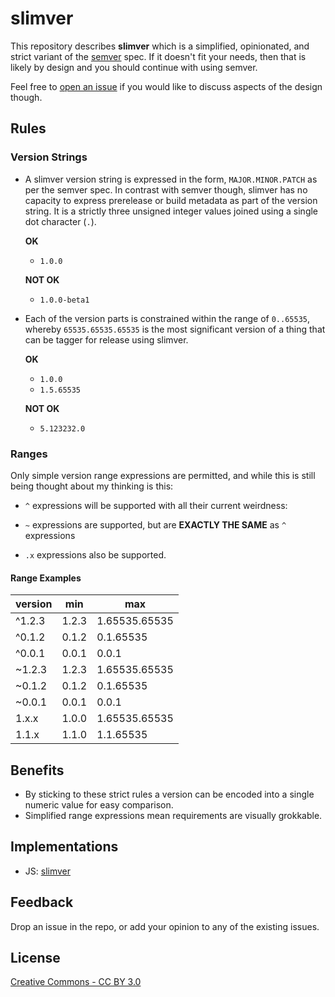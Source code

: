 # slimver

This repository describes __slimver__ which is a simplified, opinionated, and strict variant of the [semver](http://semver.org/) spec.  If it doesn't fit your needs, then that is likely by design and you should continue with using semver.

Feel free to [open an issue](https://github.com/DamonOehlman/slimver-spec/issues) if you would like to discuss aspects of the design though.

<div class="app encoder"></div>
<div class="app rangetester"></div>

## Rules

### Version Strings

- A slimver version string is expressed in the form, `MAJOR.MINOR.PATCH` as per the semver spec. In contrast with semver though, slimver has no capacity to express prerelease or build metadata as part of the version string.  It is a strictly three unsigned integer values joined using a single dot character (`.`).

  __OK__

  - `1.0.0`

  __NOT OK__

  - `1.0.0-beta1`

- Each of the version parts is constrained within the range of `0..65535`, whereby `65535.65535.65535` is the most significant version of a thing that can be tagger for release using slimver.

  __OK__

  - `1.0.0`
  - `1.5.65535`

  __NOT OK__

  - `5.123232.0`

### Ranges

Only simple version range expressions are permitted, and while this is still being thought about my thinking is this:

- `^` expressions will be supported with all their current weirdness:

- `~` expressions are supported, but are __EXACTLY THE SAME__ as `^` expressions

- `.x` expressions also be supported.

#### Range Examples

| version | min   | max           |
|---------|-------|---------------|
| ^1.2.3  | 1.2.3 | 1.65535.65535 |
| ^0.1.2  | 0.1.2 | 0.1.65535     |
| ^0.0.1  | 0.0.1 | 0.0.1         |
| ~1.2.3  | 1.2.3 | 1.65535.65535 |
| ~0.1.2  | 0.1.2 | 0.1.65535     |
| ~0.0.1  | 0.0.1 | 0.0.1         |
| 1.x.x   | 1.0.0 | 1.65535.65535 |
| 1.1.x   | 1.1.0 | 1.1.65535     |


## Benefits

- By sticking to these strict rules a version can be encoded into a single numeric value for easy comparison.
- Simplified range expressions mean requirements are visually grokkable.

## Implementations

- JS: [slimver](https://github.com/DamonOehlman/slimver)

## Feedback

Drop an issue in the repo, or add your opinion to any of the existing issues.

## License

[Creative Commons - CC BY 3.0](http://creativecommons.org/licenses/by/3.0/)
